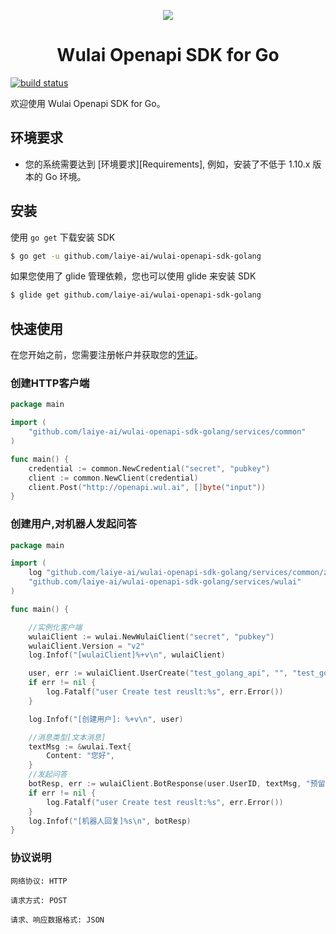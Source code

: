
<p align="center">
	<a href="https://www.laiye.com"><img src="https://www.laiye.com/static/official-website/logo.png"></a>
</p>

<h1 align="center">Wulai Openapi SDK for Go</h1>

<p align="center">

[![build status][travis-image]][travis-url]   

[travis-image]: https://travis-ci.com/laiye-ai/wulai-openapi-sdk-golang.svg?branch=master

[travis-url]: https://travis-ci.com/laiye-ai/wulai-openapi-sdk-golang


</p>

欢迎使用 Wulai Openapi SDK for Go。

## 环境要求
- 您的系统需要达到 [环境要求][Requirements], 例如，安装了不低于 1.10.x 版本的 Go 环境。

## 安装
使用 `go get` 下载安装 SDK

```sh
$ go get -u github.com/laiye-ai/wulai-openapi-sdk-golang
```

如果您使用了 glide 管理依赖，您也可以使用 glide 来安装 SDK

```sh
$ glide get github.com/laiye-ai/wulai-openapi-sdk-golang
```

## 快速使用
在您开始之前，您需要注册帐户并获取您的[凭证](https://openapi.wul.ai/docs/latest/saas.openapi.v2/openapi.v2.html#section/%E9%89%B4%E6%9D%83%E8%AE%A4%E8%AF%81)。

### 创建HTTP客户端
```go
package main

import (
	"github.com/laiye-ai/wulai-openapi-sdk-golang/services/common"
)

func main() {
	credential := common.NewCredential("secret", "pubkey")
	client := common.NewClient(credential)
	client.Post("http://openapi.wul.ai", []byte("input"))
}
```

### 创建用户,对机器人发起问答
```go
package main

import (
	log "github.com/laiye-ai/wulai-openapi-sdk-golang/services/common/zlog"
	"github.com/laiye-ai/wulai-openapi-sdk-golang/services/wulai"
)

func main() {

	//实例化客户端
	wulaiClient := wulai.NewWulaiClient("secret", "pubkey")
	wulaiClient.Version = "v2"
	log.Infof("[wulaiClient]%+v\n", wulaiClient)

	user, err := wulaiClient.UserCreate("test_golang_api", "", "test_golang_api")
	if err != nil {
		log.Fatalf("user Create test reuslt:%s", err.Error())
	}

	log.Infof("[创建用户]: %+v\n", user)

	//消息类型[文本消息]
	textMsg := &wulai.Text{
		Content: "您好",
	}
	//发起问答
	botResp, err := wulaiClient.BotResponse(user.UserID, textMsg, "预留信息")
	if err != nil {
		log.Fatalf("user Create test reuslt:%s", err.Error())
	}
	log.Infof("[机器人回复]%s\n", botResp)
}

```


### 协议说明
```text
网络协议: HTTP

请求方式: POST

请求、响应数据格式: JSON
```